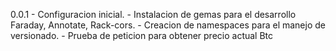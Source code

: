 0.0.1 
	- Configuracion inicial. 
	- Instalacion de gemas para el desarrollo Faraday, Annotate, Rack-cors. 
	- Creacion de namespaces para el manejo de versionado. 
	- Prueba de peticion para obtener precio actual Btc
